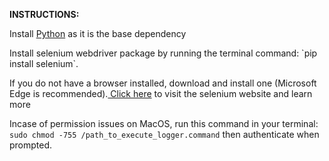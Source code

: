 <b>INSTRUCTIONS:</b>

<p> Install <a href='https://www.python.org/downloads/'>Python</a> as it is the base dependency </p>
Install selenium webdriver package by running the terminal command: `pip install selenium`.

<p> If you do not have a browser installed, download and install one (Microsoft Edge is recommended).<a href='https://www.selenium.dev/documentation/webdriver/getting_started/install_drivers/'> Click here</a> to visit the selenium website and learn more </p>

Incase of permission issues on MacOS, run this command in your terminal: `sudo chmod -755 /path_to_execute_logger.command` then authenticate when prompted.
